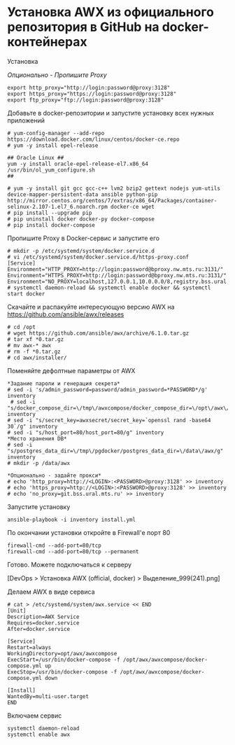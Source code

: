 # Установка AWX из официального репозитория в GitHub на docker-контейнерах
Установка

*Опционально - Пропишите Proxy*
```
export http_proxy="http://login:password@proxy:3128"
export https_proxy="https://login:password@proxy:3128"
export ftp_proxy="ftp://login:password@proxy:3128"
```

Добавьте в docker-репозитории и запустите установку всех нужных приложений
```
# yum-config-manager --add-repo https://download.docker.com/linux/centos/docker-ce.repo
# yum -y install epel-release 

## Oracle Linux ##
yum -y install oracle-epel-release-el7.x86_64
/usr/bin/ol_yum_configure.sh
##
  
# yum -y install git gcc gcc-c++ lvm2 bzip2 gettext nodejs yum-utils device-mapper-persistent-data ansible python-pip http://mirror.centos.org/centos/7/extras/x86_64/Packages/container-selinux-2.107-1.el7_6.noarch.rpm docker-ce wget
# pip install --upgrade pip
# pip uninstall docker docker-py docker-compose
# pip install docker-compose
```

Пропишите Proxy в Docker-сервис и запустите его
```
# mkdir -p /etc/systemd/system/docker.service.d
# vi /etc/systemd/system/docker.service.d/https-proxy.conf
[Service]
Environment="HTTP_PROXY=http://login:password@bproxy.nw.mts.ru:3131/"
Environment="HTTPS_PROXY=http://login:password@bproxy.nw.mts.ru:3131/"
Environment="NO_PROXY=localhost,127.0.0.1,10.0.0.0/8,registry.bss.ural.mts.ru"
# systemctl daemon-reload && systemctl enable docker && systemctl start docker
```
Скачайте и распакуйте интересующую версию AWX на https://github.com/ansible/awx/releases
```
# cd /opt
# wget https://github.com/ansible/awx/archive/6.1.0.tar.gz
# tar xf *0.tar.gz
# mv awx-* awx
# rm -f *0.tar.gz
# cd awx/installer/
```
Поменяйте дефолтные параметры от AWX
```
*Задание пароли и генерация секрета*
# sed -i 's/admin_password=password/admin_password=*PASSWORD*/g' inventory
 # sed -i "s/docker_compose_dir=\/tmp\/awxcompose/docker_compose_dir=\/opt\/awx\/awxcompose/g" inventory
# sed -i "s/secret_key=awxsecret/secret_key=`openssl rand -base64 30`/g" inventory
# sed -i "s/host_port=80/host_port=80/g" inventory
*Место хранения DB*
# sed -i "s/postgres_data_dir=\/tmp\/pgdocker/postgres_data_dir=\/data\/awx/g" inventory
# mkdir -p /data/awx

*Опционально - задайте прокси*
# echo 'http_proxy=http://<LOGIN>:<PASSWORD>@proxy:3128' >> inventory
# echo 'https_proxy=http://<LOGIN>:<PASSWORD>@proxy:3128' >> inventory
# echo 'no_proxy=git.bss.ural.mts.ru' >> inventory
```
Запустите установку
```
ansible-playbook -i inventory install.yml
```
По окончании установки откройте в Firewall'е порт 80
```
firewall-cmd --add-port=80/tcp
firewall-cmd --add-port=80/tcp --permanent
```
Готово. Можете подключаться к серверу

[DevOps > Установка AWX (official, docker) > Выделение_999(241).png]

Делаем AWX в виде сервиса
```
# cat > /etc/systemd/system/awx.service << END
[Unit]
Description=AWX Service
Requires=docker.service
After=docker.service
 
[Service]
Restart=always
WorkingDirectory=opt/awx/awxcompose
ExecStart=/usr/bin/docker-compose -f /opt/awx/awxcompose/docker-compose.yml up
ExecStop=/usr/bin/docker-compose -f /opt/awx/awxcompose/docker-compose.yml down
 
[Install]
WantedBy=multi-user.target
END
```
Включаем сервис
```
systemctl daemon-reload
systemctl enable awx
```
